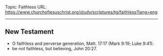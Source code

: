 Topic: Faithless
URL: https://www.churchofjesuschrist.org/study/scriptures/tg/faithless?lang=eng

---

## New Testament

- O faithless and perverse generation, Matt. 17:17 (Mark 9:19; Luke 9:41).
- be not faithless, but believing, John 20:27.

